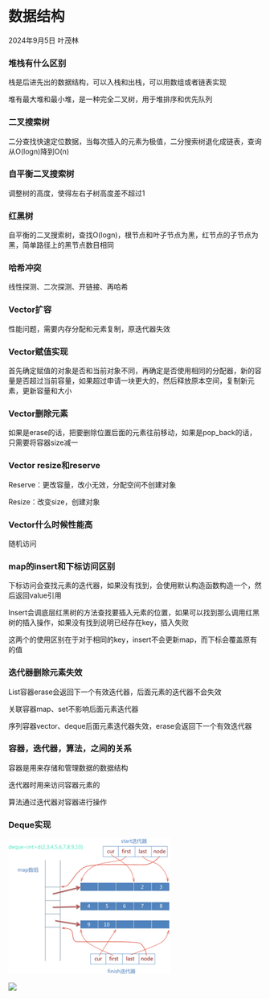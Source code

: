 # 数据结构

2024年9月5日 叶茂林

### 堆栈有什么区别

栈是后进先出的数据结构，可以入栈和出栈，可以用数组或者链表实现

堆有最大堆和最小堆，是一种完全二叉树，用于堆排序和优先队列

### 二叉搜索树

二分查找快速定位数据，当每次插入的元素为极值，二分搜索树退化成链表，查询从O(logn)降到O(n)

### 自平衡二叉搜索树

调整树的高度，使得左右子树高度差不超过1

### 红黑树

自平衡的二叉搜索树，查找O(logn)，根节点和叶子节点为黑，红节点的子节点为黑，简单路径上的黑节点数目相同

### 哈希冲突

线性探测、二次探测、开链接、再哈希

### Vector扩容

性能问题，需要内存分配和元素复制，原迭代器失效

### Vector赋值实现

首先确定赋值的对象是否和当前对象不同，再确定是否使用相同的分配器，新的容量是否超过当前容量，如果超过申请一块更大的，然后释放原本空间，复制新元素，更新容量和大小

### Vector删除元素

如果是erase的话，把要删除位置后面的元素往前移动，如果是pop_back的话，只需要将容器size减一

### Vector resize和reserve

Reserve：更改容量，改小无效，分配空间不创建对象

Resize：改变size，创建对象

### Vector什么时候性能高

随机访问

### map的insert和下标访问区别

下标访问会查找元素的迭代器，如果没有找到，会使用默认构造函数构造一个，然后返回value引用

Insert会调底层红黑树的方法查找要插入元素的位置，如果可以找到那么调用红黑树的插入操作，如果没有找到说明已经存在key，插入失败

这两个的使用区别在于对于相同的key，insert不会更新map，而下标会覆盖原有的值

### 迭代器删除元素失效

List容器erase会返回下一个有效迭代器，后面元素的迭代器不会失效

关联容器map、set不影响后面元素迭代器

序列容器vector、deque后面元素迭代器失效，erase会返回下一个有效迭代器

### 容器，迭代器，算法，之间的关系

容器是用来存储和管理数据的数据结构

迭代器时用来访问容器元素的

算法通过迭代器对容器进行操作

### Deque实现

![1725717788641](image/数据结构/1725717788641.png)

![](blob:vscode-webview://0r50v0l4m1omngs4tu919jvtjvs7ir8lnqi52ej1ft04lnki82i7/16127ad9-0767-458e-bda8-f3409982a626)
